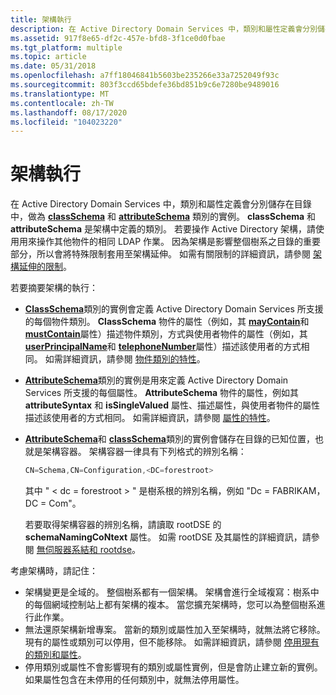 ```yaml
---
title: 架構執行
description: 在 Active Directory Domain Services 中，類別和屬性定義會分別儲存在目錄中，做為 classSchema 和 attributeSchema 類別的實例。
ms.assetid: 917f8e65-df2c-457e-bfd8-3f1ce0d0fbae
ms.tgt_platform: multiple
ms.topic: article
ms.date: 05/31/2018
ms.openlocfilehash: a7ff18046841b5603be235266e33a7252049f93c
ms.sourcegitcommit: 803f3ccd65bdefe36bd851b9c6e7280be9489016
ms.translationtype: MT
ms.contentlocale: zh-TW
ms.lasthandoff: 08/17/2020
ms.locfileid: "104023220"
---
```

# <a name="schema-implementation"></a>架構執行

在 Active Directory Domain Services 中，類別和屬性定義會分別儲存在目錄中，做為 [**classSchema**](/windows/desktop/ADSchema/c-classschema) 和 [**attributeSchema**](/windows/desktop/ADSchema/c-attributeschema) 類別的實例。 **classSchema** 和 **attributeSchema** 是架構中定義的類別。 若要操作 Active Directory 架構，請使用用來操作其他物件的相同 LDAP 作業。 因為架構是影響整個樹系之目錄的重要部分，所以會將特殊限制套用至架構延伸。 如需有關限制的詳細資訊，請參閱 [架構延伸的限制](restrictions-on-schema-extension.md)。

若要摘要架構的執行：

-   [**ClassSchema**](/windows/desktop/ADSchema/c-classschema)類別的實例會定義 Active Directory Domain Services 所支援的每個物件類別。 **ClassSchema** 物件的屬性（例如，其 [**mayContain**](/windows/desktop/ADSchema/a-maycontain)和 [**mustContain**](/windows/desktop/ADSchema/a-mustcontain)屬性）描述物件類別，方式與使用者物件的屬性（例如，其 [**userPrincipalName**](/windows/desktop/ADSchema/a-userprincipalname)和 [**telephoneNumber**](/windows/desktop/ADSchema/a-telephonenumber)屬性）描述該使用者的方式相同。 如需詳細資訊，請參閱 [物件類別的特性](characteristics-of-object-classes.md)。
-   [**AttributeSchema**](/windows/desktop/ADSchema/c-attributeschema)類別的實例是用來定義 Active Directory Domain Services 所支援的每個屬性。 **AttributeSchema** 物件的屬性，例如其 **attributeSyntax** 和 **isSingleValued** 屬性、描述屬性，與使用者物件的屬性描述該使用者的方式相同。 如需詳細資訊，請參閱 [屬性的特性](characteristics-of-attributes.md)。
-   [**AttributeSchema**](/windows/desktop/ADSchema/c-attributeschema)和 [**classSchema**](/windows/desktop/ADSchema/c-classschema)類別的實例會儲存在目錄的已知位置，也就是架構容器。 架構容器一律具有下列格式的辨別名稱：

    ```C++
    CN=Schema,CN=Configuration,<DC=forestroot>
    ```

    

    其中 " &lt; dc = forestroot &gt; " 是樹系根的辨別名稱，例如 "Dc = FABRIKAM，DC = Com"。

    若要取得架構容器的辨別名稱，請讀取 rootDSE 的 **schemaNamingCoNtext** 屬性。 如需 rootDSE 及其屬性的詳細資訊，請參閱 [無伺服器系結和 rootdse](serverless-binding-and-rootdse.md)。

考慮架構時，請記住：

-   架構變更是全域的。 整個樹系都有一個架構。 架構會進行全域複寫：樹系中的每個網域控制站上都有架構的複本。 當您擴充架構時，您可以為整個樹系進行此作業。
-   無法還原架構新增專案。 當新的類別或屬性加入至架構時，就無法將它移除。 現有的屬性或類別可以停用，但不能移除。 如需詳細資訊，請參閱 [停用現有的類別和屬性](disabling-existing-classes-and-attributes.md)。
-   停用類別或屬性不會影響現有的類別或屬性實例，但是會防止建立新的實例。 如果屬性包含在未停用的任何類別中，就無法停用屬性。

 

 